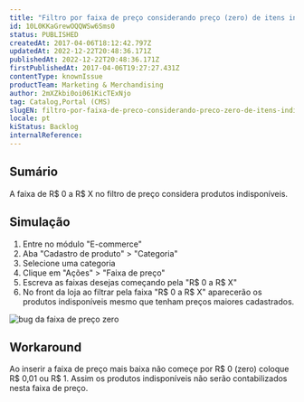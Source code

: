 ```yaml
---
title: "Filtro por faixa de preço considerando preço (zero) de itens indisponíveis"
id: 10L0KKaGrewOQQWSw6Sms0
status: PUBLISHED
createdAt: 2017-04-06T18:12:42.797Z
updatedAt: 2022-12-22T20:48:36.171Z
publishedAt: 2022-12-22T20:48:36.171Z
firstPublishedAt: 2017-04-06T19:27:27.431Z
contentType: knownIssue
productTeam: Marketing & Merchandising
author: 2mXZkbi0oi061KicTExNjo
tag: Catalog,Portal (CMS)
slugEN: filtro-por-faixa-de-preco-considerando-preco-zero-de-itens-indisponiveis
locale: pt
kiStatus: Backlog
internalReference: 
---
```


## Sumário

A faixa de R$ 0 a R$ X no filtro de preço considera produtos indisponíveis.

## Simulação

1. Entre no módulo "E-commerce"
2. Aba "Cadastro de produto" > "Categoria"
3. Selecione uma categoria 
4. Clique em "Ações" > "Faixa de preço"
5. Escreva as faixas desejas começando pela "R$ 0 a R$ X"
6. No front da loja ao filtrar pela faixa "R$ 0 a R$ X" aparecerão os produtos indisponíveis mesmo que tenham preços maiores cadastrados.

![bug da faixa de preço zero](https://p5.zdusercontent.com/attachment/694212/qR2zoAXjv3j5Ii3wXAkpunOCN?token=eyJhbGciOiJkaXIiLCJlbmMiOiJBMTI4Q0JDLUhTMjU2In0..va0hXw2swHITvRSOQZxq7w.09rH8abK-XD7syiGh8lN0tqRsLfdWufxOf6XY53roNhzBTsw7VhL5nv4xX5nFlUN3Gv8v7ZwJnlH2N62s1Ifr_eQ7Tgiz8udNf-pUXNpUhDiZOTYJlKiIjBeF6L7M77xQDpqJUztSMT8SLHCP010pjpS_QNSQSEYzrrLiVIZqLnK0gSdMCISox6V3F2-gDywAOPt-mt5E3UwpEb3wLtuU31fxNccKc7fycqp_IYHTofQ7H0OMyb7NnAyioi8K_vw6zprhQ4qwetB1iHUUmiON2zXuL78R-V_2zm5_jydBEo.i8ajgYmXxaopzfHWw-m86A)



## Workaround

Ao inserir a faixa de preço mais baixa não começe por R$ 0 (zero) coloque R$ 0,01 ou R$ 1. Assim os produtos indisponíveis não serão contabilizados nesta faixa de preço. 

